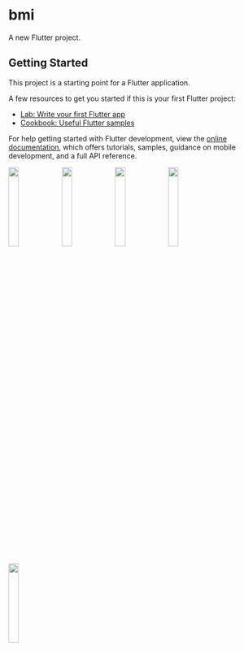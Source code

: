 # bmi

A new Flutter project.

## Getting Started

This project is a starting point for a Flutter application.

A few resources to get you started if this is your first Flutter project:

- [Lab: Write your first Flutter app](https://docs.flutter.dev/get-started/codelab)
- [Cookbook: Useful Flutter samples](https://docs.flutter.dev/cookbook)

For help getting started with Flutter development, view the
[online documentation](https://docs.flutter.dev/), which offers tutorials,
samples, guidance on mobile development, and a full API reference.

<p>
  <image src = "https://user-images.githubusercontent.com/113762162/236976857-0fe0e6e7-1692-4b58-ae6a-8999b2879707.png" hight="20%". width="20%">
  <image src = "https://user-images.githubusercontent.com/113762162/236976863-195c16a8-f5fb-4bb0-81cd-12ec21088526.png" hight="20%". width="20%">
  <image src = "https://user-images.githubusercontent.com/113762162/236976868-a8fbd175-e673-4799-923a-2f7660680b71.png" hight="20%". width="20%">
  <image src = "https://user-images.githubusercontent.com/113762162/236976873-000116a7-a456-4e56-8282-f229e0a32373.png" hight="20%". width="20%">
  <image src = "https://user-images.githubusercontent.com/113762162/236976877-6faf4463-ad81-4323-b263-cf180ba038e3.png" hight="20%". width="20%">
</p>

